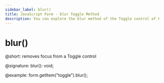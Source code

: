 ```yaml
---
sidebar_label: blur()
title: JavaScript Form - blur Toggle Method 
description: You can explore the blur method of the Toggle control of Form in the documentation of the DHTMLX JavaScript UI library. Browse developer guides and API reference, try out code examples and live demos, and download a free 30-day evaluation version of DHTMLX Suite.
---
```


# blur()

@short: removes focus from a Toggle control

@signature: blur(): void;

@example: form.getItem("toggle").blur();


